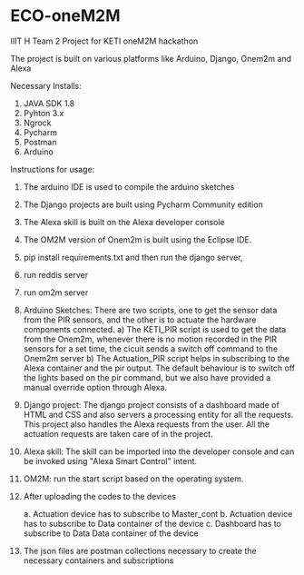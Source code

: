 # ECO-oneM2M
IIIT H Team 2 Project for KETI oneM2M hackathon 

The project is built on various platforms like Arduino, Django, Onem2m and Alexa 

Necessary Installs:
1) JAVA SDK 1.8
2) Pyhton 3.x
3) Ngrock
4) Pycharm
5) Postman
6) Arduino

Instructions for usage:
1) The arduino IDE is used to compile the arduino sketches 
2) The Django projects are built using Pycharm Community edition
3) The Alexa skill is built on the Alexa developer console
4) The OM2M version of Onem2m is built using the Eclipse IDE.
5) pip install requirements.txt and then run the django server, 
6) run reddis server 
7) run om2m server

1) Arduino Sketches:
	There are two scripts, one to get the sensor data from the PIR sensors, and the other is to actuate the hardware components connected.
a) The KETI_PIR script is used to get the data from the Onem2m, whenever there is no motion recorded in the PIR sensors for a set time, the cicuit sends a switch off command to the Onem2m server
b) The Actuation_PIR script helps in subscribing to the Alexa container and the pir output. The default behaviour is to switch off the lights based on the pir command, but we also have provided a manual 
   override option through Alexa.

2) Django project:
	The django project consists of a dashboard made of HTML and CSS and also servers a processing entity for all the requests. 
	This project also handles the Alexa requests from the user. All the actuation requests are taken care of in the project. 

3) Alexa skill:
	The skill can be imported into the developer console and can be invoked using "Alexa Smart Control" intent.

4) OM2M: run the start script based on the operating system.

5) After uploading the codes to the devices

	a. Actuation device has to subscribe to Master_cont
	b. Actuation device has to subscribe to Data container of the device 
	c. Dashboard has to subscribe to Data Data container of the device 
	
6) The json files are postman collections necessary to create the necessary containers and subscriptions
